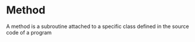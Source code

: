 # Method

A method is a subroutine attached to a specific class defined in the source code of a program